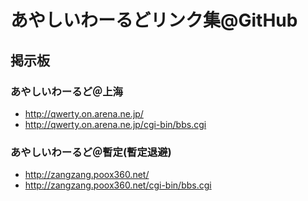 # あやしいわーるどリンク集@GitHub

## 掲示板

### あやしいわーるど＠上海
- http://qwerty.on.arena.ne.jp/
- http://qwerty.on.arena.ne.jp/cgi-bin/bbs.cgi

### あやしいわーるど＠暫定(暫定退避)
- http://zangzang.poox360.net/
- http://zangzang.poox360.net/cgi-bin/bbs.cgi
